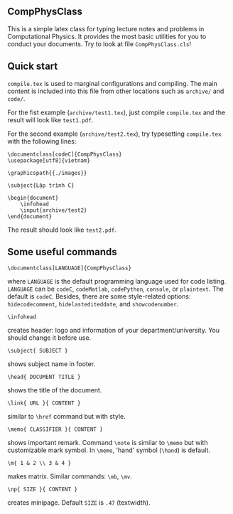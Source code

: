 ## CompPhysClass
This is a simple latex class for typing lecture notes and problems in Computational Physics. It provides the most basic utilities for you to conduct your documents. Try to look at file `CompPhysClass.cls`!

## Quick start
`compile.tex` is used to marginal configurations and compiling. The main content is included into this file from other locations such as `archive/` and `code/`.

For the fist example (`archive/test1.tex`), just compile `compile.tex` and the result will look like `test1.pdf`.

For the second example (`archive/test2.tex`), try typesetting `compile.tex` with the following lines:

	\documentclass[codeC]{CompPhysClass}
	\usepackage[utf8]{vietnam}

	\graphicspath{{./images}}

	\subject{Lập trình C}

	\begin{document}
		\infohead
		\input{archive/test2}
	\end{document}

The result should look like `test2.pdf`.

## Some useful commands

	\documentclass[LANGUAGE]{CompPhysClass}

where `LANGUAGE` is the default programming language used for code listing. `LANGUAGE` can be `codeC`, `codeMatlab`, `codePython`, `console`, or `plaintext`. The default is `codeC`.
Besides, there are some style-related options: `hidecodecomment`, `hidelastediteddate`, and `showcodenumber`.

	\infohead

creates header: logo and information of your department/university. You should change it before use.

	\subject{ SUBJECT }

shows subject name in footer.

	\head{ DOCUMENT TITLE }

shows the title of the document.

	\link{ URL }{ CONTENT }

similar to `\href` command but with style.

	\memo{ CLASSIFIER }{ CONTENT }

shows important remark. Command `\note` is similar to `\memo` but with customizable mark symbol. In `\memo`, 'hand' symbol (`\hand`) is default.

	\m{ 1 & 2 \\ 3 & 4 }

makes matrix. Similar commands: `\mb`, `\mv`.

	\np{ SIZE }{ CONTENT }

creates minipage. Default `SIZE` is `.47` (textwidth).
